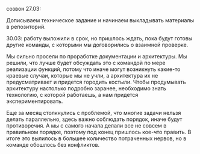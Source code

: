 созвон 27.03: 

Дописываем техническое задание и начинаем выкладывать материалы в репозиторий.

30.03: 
работу выложили в срок, но пришлось ждать, пока будут готовы другие команды, с которыми мы договорились о взаимной проверке. 

Мы сильно просели по проработке документации и архитектуры. Мы решили, что лучше будет обсуждать это с командой по мере реализации функций, потому что иначе могут возникнуть какие-то краевые случаи, которые мы не учли, а архитектура их не предусматривает и придется городить костыли. Чтобы продумывать архитектуру настолько подробно заранее, необходимо знать технологию, с которой работаешь, а нам придется экспериментировать.

Еще за месяц столкнулись с проблемой, что многие задачи нельзя делать параллельно, здесь важно соблюдать порядок, иначе будут противоречия. А мы с самого начала делали все не совсем в правильном порядке, поэтому под конец пришлось кое-что править.
В итоге это вылилось в большее количество потраченных нервов, но в команде обошлось без конфликтов. 

